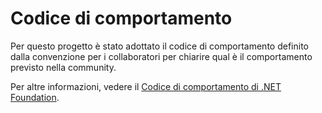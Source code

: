 # <a name="code-of-conduct"></a>Codice di comportamento

Per questo progetto è stato adottato il codice di comportamento definito dalla convenzione per i collaboratori per chiarire qual è il comportamento previsto nella community.

Per altre informazioni, vedere il [Codice di comportamento di .NET Foundation](https://dotnetfoundation.org/code-of-conduct).
